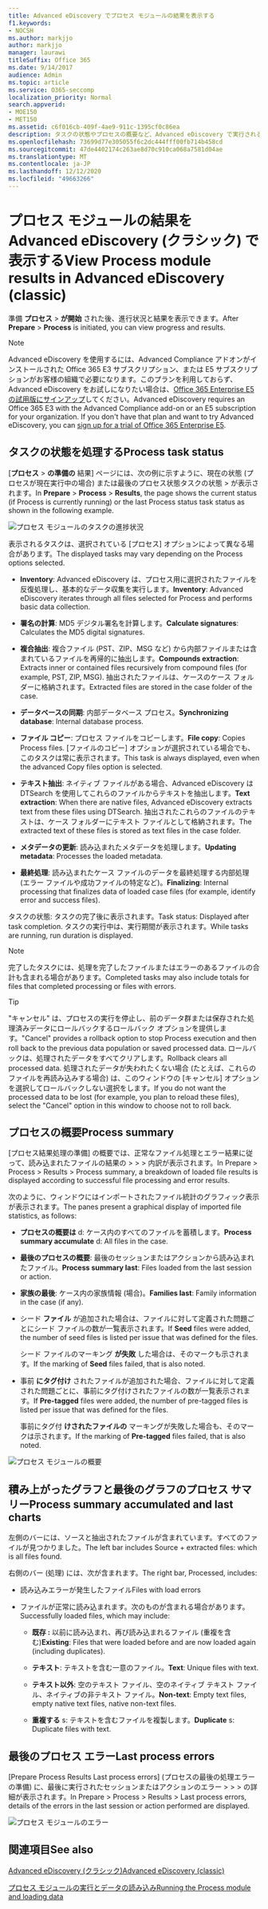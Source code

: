```yaml
---
title: Advanced eDiscovery でプロセス モジュールの結果を表示する
f1.keywords:
- NOCSH
ms.author: markjjo
author: markjjo
manager: laurawi
titleSuffix: Office 365
ms.date: 9/14/2017
audience: Admin
ms.topic: article
ms.service: O365-seccomp
localization_priority: Normal
search.appverid:
- MOE150
- MET150
ms.assetid: c6f016cb-409f-4ae9-911c-1395cf0c86ea
description: タスクの状態やプロセスの概要など、Advanced eDiscovery で実行されるプロセス モジュールの結果を見つける方法について説明します。
ms.openlocfilehash: 73699d77e305055f6c2dc444fff00fb714b458cd
ms.sourcegitcommit: 47de4402174c263ae8d70c910ca068a7581d04ae
ms.translationtype: MT
ms.contentlocale: ja-JP
ms.lasthandoff: 12/12/2020
ms.locfileid: "49663266"
---
```

# <a name="view-process-module-results-in-advanced-ediscovery-classic"></a><span data-ttu-id="96866-103">プロセス モジュールの結果を Advanced eDiscovery (クラシック) で表示する</span><span class="sxs-lookup"><span data-stu-id="96866-103">View Process module results in Advanced eDiscovery (classic)</span></span>

<span data-ttu-id="96866-104">準備 **プロセス** \> **が開始** された後、進行状況と結果を表示できます。</span><span class="sxs-lookup"><span data-stu-id="96866-104">After **Prepare** \> **Process** is initiated, you can view progress and results.</span></span> 
  
> [!NOTE]
> <span data-ttu-id="96866-p101">Advanced eDiscovery を使用するには、Advanced Compliance アドオンがインストールされた Office 365 E3 サブスクリプション、または E5 サブスクリプションがお客様の組織で必要になります。このプランを利用しておらず、Advanced eDiscovery をお試しになりたい場合は、[Office 365 Enterprise E5 の試用版にサインアップ](https://go.microsoft.com/fwlink/p/?LinkID=698279)してください。</span><span class="sxs-lookup"><span data-stu-id="96866-p101">Advanced eDiscovery requires an Office 365 E3 with the Advanced Compliance add-on or an E5 subscription for your organization. If you don't have that plan and want to try Advanced eDiscovery, you can [sign up for a trial of Office 365 Enterprise E5](https://go.microsoft.com/fwlink/p/?LinkID=698279).</span></span> 
  
## <a name="process-task-status"></a><span data-ttu-id="96866-107">タスクの状態を処理する</span><span class="sxs-lookup"><span data-stu-id="96866-107">Process task status</span></span>

<span data-ttu-id="96866-108">[**プロセス** \> **の準備の** 結果] ページには、次の例に示すように、現在の状態 (プロセスが現在実行中の場合) または最後のプロセス状態タスクの状態 \> が表示されます。</span><span class="sxs-lookup"><span data-stu-id="96866-108">In **Prepare** \> **Process** \> **Results**, the page shows the current status (if Process is currently running) or the last Process status task status as shown in the following example.</span></span>
  
![プロセス モジュールのタスクの進捗状況](../media/9430f9e7-a4dd-47c7-ac2e-2c6a60fc948b.png)
  
<span data-ttu-id="96866-110">表示されるタスクは、選択されている [プロセス] オプションによって異なる場合があります。</span><span class="sxs-lookup"><span data-stu-id="96866-110">The displayed tasks may vary depending on the Process options selected.</span></span> 
  
- <span data-ttu-id="96866-111">**Inventory**: Advanced eDiscovery は、プロセス用に選択されたファイルを反復処理し、基本的なデータ収集を実行します。</span><span class="sxs-lookup"><span data-stu-id="96866-111">**Inventory**: Advanced eDiscovery iterates through all files selected for Process and performs basic data collection.</span></span>
    
- <span data-ttu-id="96866-112">**署名の計算**: MD5 デジタル署名を計算します。</span><span class="sxs-lookup"><span data-stu-id="96866-112">**Calculate signatures**: Calculates the MD5 digital signatures.</span></span>
    
- <span data-ttu-id="96866-113">**複合抽出**: 複合ファイル (PST、ZIP、MSG など) から内部ファイルまたは含まれているファイルを再帰的に抽出します。</span><span class="sxs-lookup"><span data-stu-id="96866-113">**Compounds extraction**: Extracts inner or contained files recursively from compound files (for example, PST, ZIP, MSG).</span></span> <span data-ttu-id="96866-114">抽出されたファイルは、ケースのケース フォルダーに格納されます。</span><span class="sxs-lookup"><span data-stu-id="96866-114">Extracted files are stored in the case folder of the case.</span></span>
    
- <span data-ttu-id="96866-115">**データベースの同期**: 内部データベース プロセス。</span><span class="sxs-lookup"><span data-stu-id="96866-115">**Synchronizing database**: Internal database process.</span></span>
    
- <span data-ttu-id="96866-116">**ファイル コピー**: プロセス ファイルをコピーします。</span><span class="sxs-lookup"><span data-stu-id="96866-116">**File copy**: Copies Process files.</span></span> <span data-ttu-id="96866-117">[ファイルのコピー] オプションが選択されている場合でも、このタスクは常に表示されます。</span><span class="sxs-lookup"><span data-stu-id="96866-117">This task is always displayed, even when the advanced Copy files option is selected.</span></span>
    
- <span data-ttu-id="96866-118">**テキスト抽出**: ネイティブ ファイルがある場合、Advanced eDiscovery は DTSearch を使用してこれらのファイルからテキストを抽出します。</span><span class="sxs-lookup"><span data-stu-id="96866-118">**Text extraction**: When there are native files, Advanced eDiscovery extracts text from these files using DTSearch.</span></span> <span data-ttu-id="96866-119">抽出されたこれらのファイルのテキストは、ケース フォルダーにテキスト ファイルとして格納されます。</span><span class="sxs-lookup"><span data-stu-id="96866-119">The extracted text of these files is stored as text files in the case folder.</span></span>
    
- <span data-ttu-id="96866-120">**メタデータの更新**: 読み込まれたメタデータを処理します。</span><span class="sxs-lookup"><span data-stu-id="96866-120">**Updating metadata**: Processes the loaded metadata.</span></span> 
    
- <span data-ttu-id="96866-121">**最終処理**: 読み込まれたケース ファイルのデータを最終処理する内部処理 (エラー ファイルや成功ファイルの特定など)。</span><span class="sxs-lookup"><span data-stu-id="96866-121">**Finalizing**: Internal processing that finalizes data of loaded case files (for example, identify error and success files).</span></span> 
    
<span data-ttu-id="96866-122">タスクの状態: タスクの完了後に表示されます。</span><span class="sxs-lookup"><span data-stu-id="96866-122">Task status: Displayed after task completion.</span></span> <span data-ttu-id="96866-123">タスクの実行中は、実行期間が表示されます。</span><span class="sxs-lookup"><span data-stu-id="96866-123">While tasks are running, run duration is displayed.</span></span>
  
> [!NOTE]
> <span data-ttu-id="96866-124">完了したタスクには、処理を完了したファイルまたはエラーのあるファイルの合計も含まれる場合があります。</span><span class="sxs-lookup"><span data-stu-id="96866-124">Completed tasks may also include totals for files that completed processing or files with errors.</span></span> 
  
> [!TIP]
> <span data-ttu-id="96866-125">"キャンセル" は、プロセスの実行を停止し、前のデータ群または保存された処理済みデータにロールバックするロールバック オプションを提供します。</span><span class="sxs-lookup"><span data-stu-id="96866-125">"Cancel" provides a rollback option to stop Process execution and then roll back to the previous data population or saved processed data.</span></span> <span data-ttu-id="96866-126">ロールバックは、処理されたデータをすべてクリアします。</span><span class="sxs-lookup"><span data-stu-id="96866-126">Rollback clears all processed data.</span></span> <span data-ttu-id="96866-127">処理されたデータが失われたくない場合 (たとえば、これらのファイルを再読み込みする場合) は、このウィンドウの [キャンセル] オプションを選択してロールバックしない選択をします。</span><span class="sxs-lookup"><span data-stu-id="96866-127">If you do not want the processed data to be lost (for example, you plan to reload these files), select the "Cancel" option in this window to choose not to roll back.</span></span> 
  
## <a name="process-summary"></a><span data-ttu-id="96866-128">プロセスの概要</span><span class="sxs-lookup"><span data-stu-id="96866-128">Process summary</span></span>

<span data-ttu-id="96866-129">[プロセス結果処理の準備] の概要では、正常なファイル処理とエラー結果に従って、読み込まれたファイルの結果の \> \> \> 内訳が表示されます。</span><span class="sxs-lookup"><span data-stu-id="96866-129">In Prepare \> Process \> Results \> Process summary, a breakdown of loaded file results is displayed according to successful file processing and error results.</span></span>
  
<span data-ttu-id="96866-130">次のように、ウィンドウにはインポートされたファイル統計のグラフィック表示が表示されます。</span><span class="sxs-lookup"><span data-stu-id="96866-130">The panes present a graphical display of imported file statistics, as follows:</span></span>
  
- <span data-ttu-id="96866-131">**プロセスの概要は** d: ケース内のすべてのファイルを蓄積します。</span><span class="sxs-lookup"><span data-stu-id="96866-131">**Process summary accumulate** d: All files in the case.</span></span>
    
- <span data-ttu-id="96866-132">**最後のプロセスの概要**: 最後のセッションまたはアクションから読み込まれたファイル。</span><span class="sxs-lookup"><span data-stu-id="96866-132">**Process summary last**: Files loaded from the last session or action.</span></span> 
    
- <span data-ttu-id="96866-133">**家族の最後**: ケース内の家族情報 (場合)。</span><span class="sxs-lookup"><span data-stu-id="96866-133">**Families last**: Family information in the case (if any).</span></span>
    
- <span data-ttu-id="96866-134">シード **ファイル** が追加された場合は、ファイルに対して定義された問題ごとにシード ファイルの数が一覧表示されます。</span><span class="sxs-lookup"><span data-stu-id="96866-134">If **Seed** files were added, the number of seed files is listed per issue that was defined for the files.</span></span> 
    
    <span data-ttu-id="96866-135">シード ファイルのマーキング **が失敗** した場合は、そのマークも示されます。</span><span class="sxs-lookup"><span data-stu-id="96866-135">If the marking of **Seed** files failed, that is also noted.</span></span> 
    
- <span data-ttu-id="96866-136">事前 **にタグ付け** されたファイルが追加された場合、ファイルに対して定義された問題ごとに、事前にタグ付けされたファイルの数が一覧表示されます。</span><span class="sxs-lookup"><span data-stu-id="96866-136">If **Pre-tagged** files were added, the number of pre-tagged files is listed per issue that was defined for the files.</span></span> 
    
    <span data-ttu-id="96866-137">事前にタグ付 **けされたファイルの** マーキングが失敗した場合も、そのマークは示されます。</span><span class="sxs-lookup"><span data-stu-id="96866-137">If the marking of **Pre-tagged** files failed, that is also noted.</span></span> 
    
![プロセス モジュールの概要](../media/2086a691-9e3d-4117-beb2-a5c3a9a4cc94.png)
  
## <a name="process-summary-accumulated-and-last-charts"></a><span data-ttu-id="96866-139">積み上がったグラフと最後のグラフのプロセス サマリー</span><span class="sxs-lookup"><span data-stu-id="96866-139">Process summary accumulated and last charts</span></span>

<span data-ttu-id="96866-140">左側のバーには、ソースと抽出されたファイルが含まれています。すべてのファイルが見つかりました。</span><span class="sxs-lookup"><span data-stu-id="96866-140">The left bar includes Source + extracted files: which is all files found.</span></span> 
  
<span data-ttu-id="96866-141">右側のバー (処理) には、次が含まれます。</span><span class="sxs-lookup"><span data-stu-id="96866-141">The right bar, Processed, includes:</span></span>
  
- <span data-ttu-id="96866-142">読み込みエラーが発生したファイル</span><span class="sxs-lookup"><span data-stu-id="96866-142">Files with load errors</span></span>
    
- <span data-ttu-id="96866-143">ファイルが正常に読み込まれます。次のものが含まれる場合があります。</span><span class="sxs-lookup"><span data-stu-id="96866-143">Successfully loaded files, which may include:</span></span> 
    
  - <span data-ttu-id="96866-144">**既存 :** 以前に読み込まれ、再び読み込まれるファイル (重複を含む)</span><span class="sxs-lookup"><span data-stu-id="96866-144">**Existing**: Files that were loaded before and are now loaded again (including duplicates).</span></span>
    
  - <span data-ttu-id="96866-145">**テキスト**: テキストを含む一意のファイル。</span><span class="sxs-lookup"><span data-stu-id="96866-145">**Text**: Unique files with text.</span></span>
    
  - <span data-ttu-id="96866-146">**テキスト以外**: 空のテキスト ファイル、空のネイティブ テキスト ファイル、ネイティブの非テキスト ファイル。</span><span class="sxs-lookup"><span data-stu-id="96866-146">**Non-text**: Empty text files, empty native text files, native non-text files.</span></span> 
    
  - <span data-ttu-id="96866-147">**重複する** s: テキストを含むファイルを複製します。</span><span class="sxs-lookup"><span data-stu-id="96866-147">**Duplicate** s: Duplicate files with text.</span></span>
    
## <a name="last-process-errors"></a><span data-ttu-id="96866-148">最後のプロセス エラー</span><span class="sxs-lookup"><span data-stu-id="96866-148">Last process errors</span></span>

<span data-ttu-id="96866-149">[Prepare Process Results Last process errors] (プロセスの最後の処理エラーの準備) に、最後に実行されたセッションまたはアクションのエラー \> \> \> の詳細が表示されます。</span><span class="sxs-lookup"><span data-stu-id="96866-149">In Prepare \> Process \> Results \> Last process errors, details of the errors in the last session or action performed are displayed.</span></span>
  
![プロセス モジュールのエラー](../media/4771d0f4-4217-445a-9ba4-8b6541c5ad09.png)
  
## <a name="see-also"></a><span data-ttu-id="96866-151">関連項目</span><span class="sxs-lookup"><span data-stu-id="96866-151">See also</span></span>

[<span data-ttu-id="96866-152">Advanced eDiscovery (クラシック)</span><span class="sxs-lookup"><span data-stu-id="96866-152">Advanced eDiscovery (classic)</span></span>](office-365-advanced-ediscovery.md)
  
[<span data-ttu-id="96866-153">プロセス モジュールの実行とデータの読み込み</span><span class="sxs-lookup"><span data-stu-id="96866-153">Running the Process module and loading data</span></span>](run-the-process-module-and-load-data-in-advanced-ediscovery.md)

